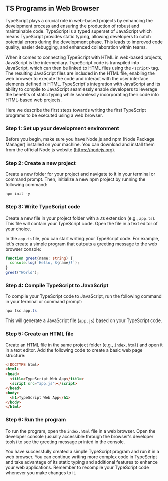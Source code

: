 ## TS Programs in Web Browser

TypeScript plays a crucial role in web-based projects by enhancing the development process and ensuring the production of robust and maintainable code. TypeScript is a typed superset of JavaScript which means TypeScript provides static typing, allowing developers to catch potential errors during the development phase. This leads to improved code quality, easier debugging, and enhanced collaboration within teams. 

When it comes to connecting TypeScript with HTML in web-based projects, JavaScript is the intermediary. TypeScript code is transpiled into JavaScript, which can then be linked to HTML files using the `<script>` tag. The resulting JavaScript files are included in the HTML file, enabling the web browser to execute the code and interact with the user interface elements defined in HTML. TypeScript's integration with JavaScript and its ability to compile to JavaScript seamlessly enable developers to leverage the benefits of static typing while seamlessly incorporating their code into HTML-based web projects.

Here we describe the first steps towards writing the first TypeScript programs to be executed using a web browser.

### Step 1: Set up your development environment

Before you begin, make sure you have Node.js and npm (Node Package Manager) installed on your machine. You can download and install them from the 
official Node.js website (https://nodejs.org).

### Step 2: Create a new project

Create a new folder for your project and navigate to it in your terminal or command prompt. Then, initialize a new npm project by running the 
following command:

```csharp
npm init -y
```

### Step 3: Write TypeScript code

Create a new file in your project folder with a .ts extension (e.g., `app.ts`). This file will contain your TypeScript code. Open the file in a text editor of your choice.

In the `app.ts` file, you can start writing your TypeScript code. For example, let's create a simple program that outputs a greeting message to the web 
browser console:

```typescript
function greet(name: string) {
  console.log(`Hello, ${name}!`);
}
greet("World");
```

### Step 4: Compile TypeScript to JavaScript

To compile your TypeScript code to JavaScript, run the following command in your terminal or command prompt:

```csharp
npx tsc app.ts
```

This will generate a JavaScript file (`app.js`) based on your TypeScript code.

### Step 5: Create an HTML file

Create an HTML file in the same project folder (e.g., `index.html`) and open it in a text editor. Add the following code to create a basic web page 
structure:

```html
<!DOCTYPE html>
<html>
<head>
  <title>TypeScript Web App</title>
  <script src="app.js"></script>
</head>
<body>
  <h1>TypeScript Web App</h1>
</body>
</html>
```

### Step 6: Run the program

To run the program, open the `index.html` file in a web browser. Open the developer console (usually accessible through the browser's developer tools) 
to see the greeting message printed in the console.

You have successfully created a simple TypeScript program and run it in a web browser. You can continue writing more complex code in TypeScript and take advantage of its static typing and additional features to enhance your web applications. Remember to recompile your TypeScript code whenever you make changes to it.
